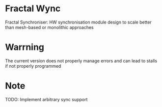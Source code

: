 # Fractal Wync
Fractal Synchroniser: HW synchronisation module design to scale better than mesh-based or monolithic approaches

# Warrning
The current version does not properly manage errors and can lead to stalls if not properly programmed

# Note
TODO: Implement arbitrary sync support
